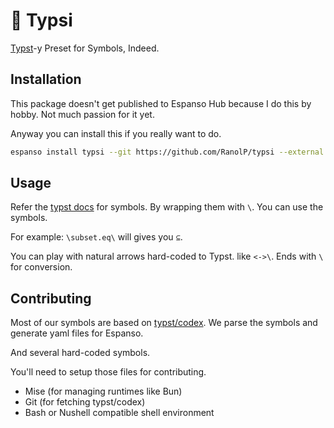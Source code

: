 # 🍾 Typsi

[Typst](https://typst.app/docs/reference/symbols/sym/)-y Preset for Symbols, Indeed.

## Installation

This package doesn't get published to Espanso Hub because I do this by hobby. Not much passion for it yet.

Anyway you can install this if you really want to do.

```sh
espanso install typsi --git https://github.com/RanolP/typsi --external
```

## Usage

Refer the [typst docs](https://typst.app/docs/reference/symbols/sym/) for symbols. By wrapping them with `\`. You can use the symbols.

For example: `\subset.eq\` will gives you `⊆`.

You can play with natural arrows hard-coded to Typst. like `<->\`. Ends with `\` for conversion.

## Contributing

Most of our symbols are based on [typst/codex](https://github.com/typst/codex). We parse the symbols and generate yaml files for Espanso.

And several hard-coded symbols.

You'll need to setup those files for contributing.

- Mise (for managing runtimes like Bun)
- Git (for fetching typst/codex)
- Bash or Nushell compatible shell environment
